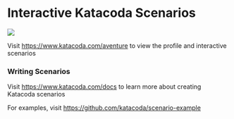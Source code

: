 # Interactive Katacoda Scenarios

[![](http://shields.katacoda.com/katacoda/aventure/count.svg)](https://www.katacoda.com/aventure "Get your profile on Katacoda.com")

Visit https://www.katacoda.com/aventure to view the profile and interactive scenarios

### Writing Scenarios
Visit https://www.katacoda.com/docs to learn more about creating Katacoda scenarios

For examples, visit https://github.com/katacoda/scenario-example
